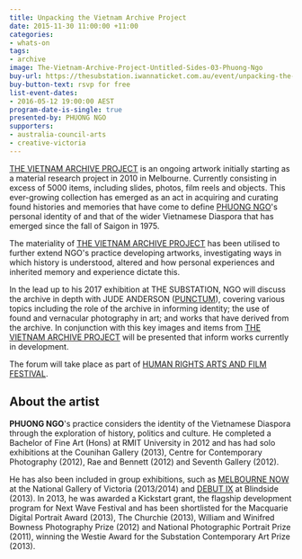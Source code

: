 ```yaml
---
title: Unpacking the Vietnam Archive Project
date: 2015-11-30 11:00:00 +11:00
categories:
- whats-on
tags:
- archive
image: The-Vietnam-Archive-Project-Untitled-Sides-03-Phuong-Ngo
buy-url: https://thesubstation.iwannaticket.com.au/event/unpacking-the-vietnam-archive-project-MTA1NjA
buy-button-text: rsvp for free
list-event-dates:
- 2016-05-12 19:00:00 AEST
program-date-is-single: true
presented-by: PHUONG NGO
supporters:
- australia-council-arts
- creative-victoria
---
```


<!-- http://thesubstation.org.au/show/vietnam-archive-project/ -->

[THE VIETNAM ARCHIVE PROJECT](http://www.pthngo.com/vietnam-archive-project) is an ongoing artwork initially starting as a material research project in 2010 in Melbourne. Currently consisting in excess of 5000 items, including slides, photos, film reels and objects. This ever-growing collection has emerged as an act in acquiring and curating found histories and memories that have come to define [PHUONG NGO](http://www.pthngo.com/)'s personal identity of and that of the wider Vietnamese Diaspora that has emerged since the fall of Saigon in 1975.

The materiality of [THE VIETNAM ARCHIVE PROJECT](http://www.pthngo.com/vietnam-archive-project) has been utilised to further extend NGO's practice developing artworks, investigating ways in which history is understood, altered and how personal experiences and inherited memory and experience dictate this.

In the lead up to his 2017 exhibition at THE SUBSTATION, NGO will discuss the archive in depth with JUDE ANDERSON ([PUNCTUM](http://www.punctum.com.au/punctum)), covering various topics including the role of the archive in informing identity; the use of found and vernacular photography in art; and works that have derived from the archive. In conjunction with this key images and items from [THE VIETNAM ARCHIVE PROJECT](http://www.pthngo.com/vietnam-archive-project) will be presented that inform works currently in development.

The forum will take place as part of [HUMAN RIGHTS ARTS AND FILM FESTIVAL](http://2015.hraff.org.au/).

## About the artist

**PHUONG NGO**'s practice considers the identity of the Vietnamese Diaspora through the exploration of history, politics and culture. He completed a Bachelor of Fine Art (Hons) at RMIT University in 2012 and has had solo exhibitions at the Counihan Gallery (2013), Centre for Contemporary Photography (2012), Rae and Bennett (2012) and Seventh Gallery (2012).

He has also been included in group exhibitions, such as [MELBOURNE NOW](http://www.ngv.vic.gov.au/multimedia/melbourne-now-artist-phuong-ngo/) at the National Gallery of Victoria (2013/2014) and [DEBUT IX](http://nextwave.org.au/event/phuong-ngo-at-blindside/) at Blindside (2013). In 2013, he was awarded a Kickstart grant, the flagship development program for Next Wave Festival and has been shortlisted for the Macquarie Digital Portrait Award (2013), The Churchie (2013), William and Winifred Bowness Photography Prize (2012) and National Photographic Portrait Prize (2011), winning the Westie Award for the Substation Contemporary Art Prize (2013).

